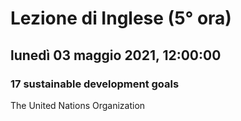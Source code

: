 

# Lezione di Inglese (5° ora)

## lunedì 03 maggio 2021, 12:00:00

### 17 sustainable development goals

The United Nations Organization
<!--stackedit_data:
eyJoaXN0b3J5IjpbLTE2MTUwNDA1MDgsMTg5MzQ3OTgwNl19
-->